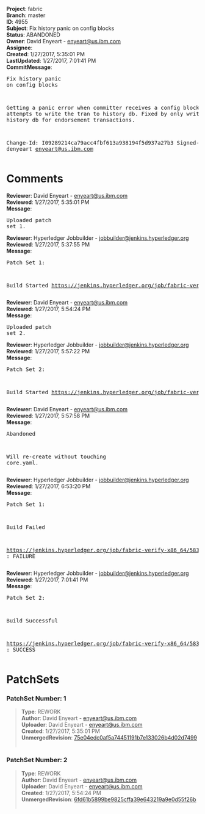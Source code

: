 <strong>Project</strong>: fabric<br><strong>Branch</strong>: master<br><strong>ID</strong>: 4955<br><strong>Subject</strong>: Fix history panic on config blocks<br><strong>Status</strong>: ABANDONED<br><strong>Owner</strong>: David Enyeart - enyeart@us.ibm.com<br><strong>Assignee</strong>:<br><strong>Created</strong>: 1/27/2017, 5:35:01 PM<br><strong>LastUpdated</strong>: 1/27/2017, 7:01:41 PM<br><strong>CommitMessage</strong>:<br><pre>Fix history panic on config blocks

Getting a panic error when committer receives a config
block and attempts to write the tran to history db.
Fixed by only writing to history db for endorsement
transactions.

Change-Id: I09289214ca79acc4fbf613a938194f5d937a27b3
Signed-off-by: denyeart <enyeart@us.ibm.com>
</pre><h1>Comments</h1><strong>Reviewer</strong>: David Enyeart - enyeart@us.ibm.com<br><strong>Reviewed</strong>: 1/27/2017, 5:35:01 PM<br><strong>Message</strong>: <pre>Uploaded patch set 1.</pre><strong>Reviewer</strong>: Hyperledger Jobbuilder - jobbuilder@jenkins.hyperledger.org<br><strong>Reviewed</strong>: 1/27/2017, 5:37:55 PM<br><strong>Message</strong>: <pre>Patch Set 1:

Build Started https://jenkins.hyperledger.org/job/fabric-verify-x86_64/5833/</pre><strong>Reviewer</strong>: David Enyeart - enyeart@us.ibm.com<br><strong>Reviewed</strong>: 1/27/2017, 5:54:24 PM<br><strong>Message</strong>: <pre>Uploaded patch set 2.</pre><strong>Reviewer</strong>: Hyperledger Jobbuilder - jobbuilder@jenkins.hyperledger.org<br><strong>Reviewed</strong>: 1/27/2017, 5:57:22 PM<br><strong>Message</strong>: <pre>Patch Set 2:

Build Started https://jenkins.hyperledger.org/job/fabric-verify-x86_64/5834/</pre><strong>Reviewer</strong>: David Enyeart - enyeart@us.ibm.com<br><strong>Reviewed</strong>: 1/27/2017, 5:57:58 PM<br><strong>Message</strong>: <pre>Abandoned

Will re-create without touching core.yaml.</pre><strong>Reviewer</strong>: Hyperledger Jobbuilder - jobbuilder@jenkins.hyperledger.org<br><strong>Reviewed</strong>: 1/27/2017, 6:53:20 PM<br><strong>Message</strong>: <pre>Patch Set 1:

Build Failed 

https://jenkins.hyperledger.org/job/fabric-verify-x86_64/5833/ : FAILURE</pre><strong>Reviewer</strong>: Hyperledger Jobbuilder - jobbuilder@jenkins.hyperledger.org<br><strong>Reviewed</strong>: 1/27/2017, 7:01:41 PM<br><strong>Message</strong>: <pre>Patch Set 2:

Build Successful 

https://jenkins.hyperledger.org/job/fabric-verify-x86_64/5834/ : SUCCESS</pre><h1>PatchSets</h1><h3>PatchSet Number: 1</h3><blockquote><strong>Type</strong>: REWORK<br><strong>Author</strong>: David Enyeart - enyeart@us.ibm.com<br><strong>Uploader</strong>: David Enyeart - enyeart@us.ibm.com<br><strong>Created</strong>: 1/27/2017, 5:35:01 PM<br><strong>UnmergedRevision</strong>: [75e04edc0af5a74451191b7e133026b4d02d7499](https://github.com/hyperledger-gerrit-archive/fabric/commit/75e04edc0af5a74451191b7e133026b4d02d7499)<br><br></blockquote><h3>PatchSet Number: 2</h3><blockquote><strong>Type</strong>: REWORK<br><strong>Author</strong>: David Enyeart - enyeart@us.ibm.com<br><strong>Uploader</strong>: David Enyeart - enyeart@us.ibm.com<br><strong>Created</strong>: 1/27/2017, 5:54:24 PM<br><strong>UnmergedRevision</strong>: [6fd61b5899be9825cffa39e643219a9e0d55f26b](https://github.com/hyperledger-gerrit-archive/fabric/commit/6fd61b5899be9825cffa39e643219a9e0d55f26b)<br><br></blockquote>
